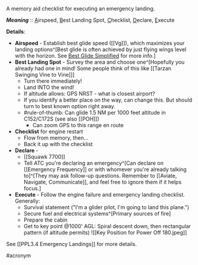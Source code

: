 A memory aid checklist for executing an emergency landing.

***Meaning*** :: <u>A</u>irspeed, <u>B</u>est Landing Spot, <u>C</u>hecklist, <u>D</u>eclare, <u>E</u>xecute

**Details**: 
- **Airspeed** - Establish best glide speed ([[Vg]]), which maximizes your landing options^[Best glide is often achieved by just flying wings level with the horizon. See [Best Glide Simplified](https://pilotworkshop.com/tips/best-glide-simplified/) for more info.]
- **Best Landing Spot** - Survey the area and choose one^[Hopefully you already had one in mind! Some people think of this like [[Tarzan Swinging Vine to Vine]]]
	- Turn there immediately!
	- Land INTO the wind!
	- If altitude allows: GPS NRST - what is closest airport?
	- If you identify a better place on the way, can change this. But should turn to best known option right away.
	- #rule-of-thumb: Can glide 1.5 NM per 1000 feet altitude in C152/C172S (see also [[POH]])
		- Can zoom GPS to this range en route
- **Checklist** for engine restart
	- Flow from memory, then...
	- Back it up with the checklist
- **Declare** - 
	- [[Squawk 7700]]
	- Tell ATC you're declaring an emergency^[Can declare on [[Emergency Frequency]] or with whomever you're already talking to]^[They may ask follow-up questions. Remember to [[Aviate, Navigate, Communicate]], and feel free to ignore them if it helps focus.]
- **Execute** - Follow the engine failure and emergency landing checklist. Generally:
	- Survival statement ("I'm a glider pilot, I'm going to land this plane.")
	- Secure fuel and electrical systems^[Primary sources of fire]
	- Prepare the cabin
	- Get to key point @1000' AGL: Spiral descent down, then rectangular pattern (if altitude permits) ![[Key Position for Power Off 180.jpeg]]

See [[PPL3.4 Emergency Landings]] for more details.

#acronym 